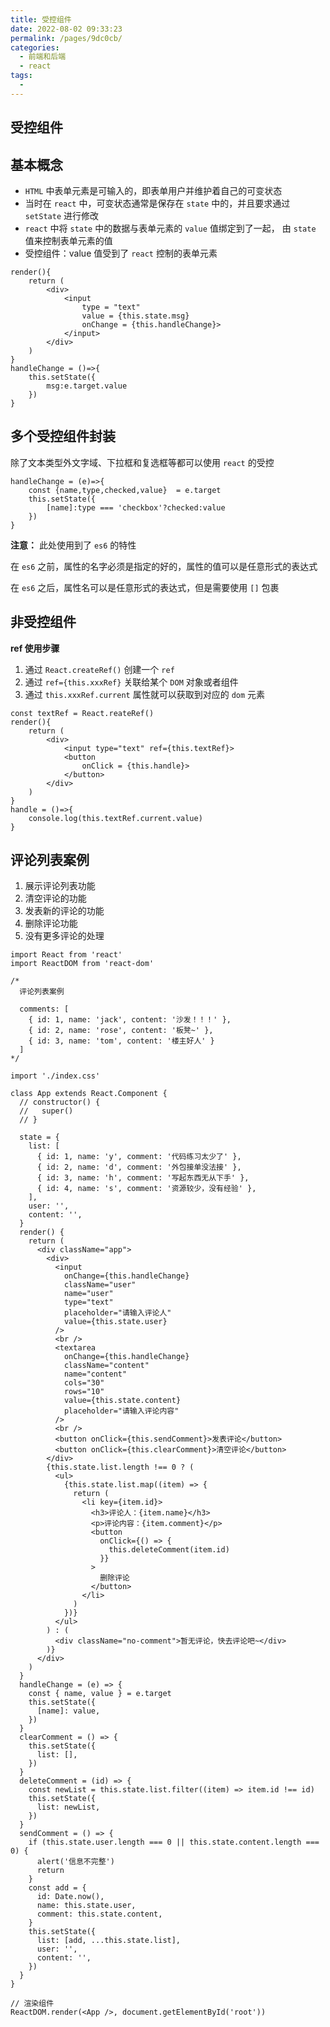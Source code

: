 ```yaml
---
title: 受控组件
date: 2022-08-02 09:33:23
permalink: /pages/9dc0cb/
categories:
  - 前端和后端
  - react
tags:
  - 
---
```

## 受控组件

## 基本概念

- `HTML` 中表单元素是可输入的，即表单用户并维护着自己的可变状态
- 当时在 `react` 中，可变状态通常是保存在 `state` 中的，并且要求通过 `setState` 进行修改
- `react` 中将 `state` 中的数据与表单元素的 `value` 值绑定到了一起， 由 `state` 值来控制表单元素的值
- 受控组件：value 值受到了 `react` 控制的表单元素

```react
render(){
    return (
    	<div>
        	<input
                type = "text"
                value = {this.state.msg}
                onChange = {this.handleChange}>
            </input>
        </div>
    )
}
handleChange = ()=>{
	this.setState({
        msg:e.target.value
    })                    
}
```



## 多个受控组件封装

除了文本类型外文字域、下拉框和复选框等都可以使用 `react` 的受控

```react
handleChange = (e)=>{
    const {name,type,checked,value}  = e.target
    this.setState({
        [name]:type === 'checkbox'?checked:value
    })
}
```

**注意：** 此处使用到了 `es6` 的特性

在 `es6` 之前，属性的名字必须是指定的好的，属性的值可以是任意形式的表达式

在 `es6` 之后，属性名可以是任意形式的表达式，但是需要使用 `[]` 包裹



## 非受控组件

**ref 使用步骤**

1. 通过 `React.createRef()` 创建一个 `ref`  
2. 通过 `ref={this.xxxRef}` 关联给某个 `DOM` 对象或者组件
3. 通过 `this.xxxRef.current` 属性就可以获取到对应的 `dom` 元素

```react
const textRef = React.reateRef()
render(){
    return (
    	<div>
            <input type="text" ref={this.textRef}>
        	<button
                onClick = {this.handle}>
            </button>
        </div>
    )
}
handle = ()=>{
	console.log(this.textRef.current.value)                 
}
```



## 评论列表案例

1. 展示评论列表功能
2. 清空评论的功能
3. 发表新的评论的功能
4. 删除评论功能
5. 没有更多评论的处理

```react
import React from 'react'
import ReactDOM from 'react-dom'

/* 
  评论列表案例

  comments: [
    { id: 1, name: 'jack', content: '沙发！！！' },
    { id: 2, name: 'rose', content: '板凳~' },
    { id: 3, name: 'tom', content: '楼主好人' }
  ]
*/

import './index.css'

class App extends React.Component {
  // constructor() {
  //   super()
  // }

  state = {
    list: [
      { id: 1, name: 'y', comment: '代码练习太少了' },
      { id: 2, name: 'd', comment: '外包接单没法接' },
      { id: 3, name: 'h', comment: '写起东西无从下手' },
      { id: 4, name: 's', comment: '资源较少，没有经验' },
    ],
    user: '',
    content: '',
  }
  render() {
    return (
      <div className="app">
        <div>
          <input
            onChange={this.handleChange}
            className="user"
            name="user"
            type="text"
            placeholder="请输入评论人"
            value={this.state.user}
          />
          <br />
          <textarea
            onChange={this.handleChange}
            className="content"
            name="content"
            cols="30"
            rows="10"
            value={this.state.content}
            placeholder="请输入评论内容"
          />
          <br />
          <button onClick={this.sendComment}>发表评论</button>
          <button onClick={this.clearComment}>清空评论</button>
        </div>
        {this.state.list.length !== 0 ? (
          <ul>
            {this.state.list.map((item) => {
              return (
                <li key={item.id}>
                  <h3>评论人：{item.name}</h3>
                  <p>评论内容：{item.comment}</p>
                  <button
                    onClick={() => {
                      this.deleteComment(item.id)
                    }}
                  >
                    删除评论
                  </button>
                </li>
              )
            })}
          </ul>
        ) : (
          <div className="no-comment">暂无评论，快去评论吧~</div>
        )}
      </div>
    )
  }
  handleChange = (e) => {
    const { name, value } = e.target
    this.setState({
      [name]: value,
    })
  }
  clearComment = () => {
    this.setState({
      list: [],
    })
  }
  deleteComment = (id) => {
    const newList = this.state.list.filter((item) => item.id !== id)
    this.setState({
      list: newList,
    })
  }
  sendComment = () => {
    if (this.state.user.length === 0 || this.state.content.length === 0) {
      alert('信息不完整')
      return
    }
    const add = {
      id: Date.now(),
      name: this.state.user,
      comment: this.state.content,
    }
    this.setState({
      list: [add, ...this.state.list],
      user: '',
      content: '',
    })
  }
}

// 渲染组件
ReactDOM.render(<App />, document.getElementById('root'))
```











































